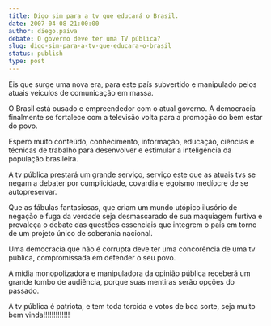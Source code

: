 ```yaml
---
title: Digo sim para a tv que educará o Brasil.
date: 2007-04-08 21:00:00
author: diego.paiva
debate: O governo deve ter uma TV pública?
slug: digo-sim-para-a-tv-que-educara-o-brasil
status: publish 
type: post
---
```


Eis que surge uma nova era, para este país subvertido e manipulado pelos atuais veículos de comunicação em massa.  

O Brasil está ousado e empreendedor com o atual governo. A democracia finalmente se fortalece com a televisão volta para a promoção do bem estar do povo.  

Espero muito conteúdo, conhecimento, informação, educação, ciências e técnicas de trabalho para desenvolver e estimular a inteligência da população brasileira.  

A tv pública prestará um grande serviço, serviço este que as atuais tvs se negam a debater por cumplicidade, covardia e egoísmo medíocre de se autopreservar.  

Que as fábulas fantasiosas, que criam um mundo utópico ilusório de negação e fuga da verdade seja desmascarado de sua maquiagem furtíva e prevaleça o debate das questões essenciais que integrem o país em torno de um projeto único de soberania nacional.  

Uma democracia que não é corrupta deve ter uma concorência de uma tv pública, compromissada em defender o seu povo.  

A mídia monopolizadora e manipuladora da opinião pública receberá um grande tombo de audiência, porque suas mentiras serão opções do passado.  

A tv pública é patriota, e tem toda torcida e votos de boa sorte, seja muito bem vinda!!!!!!!!!!!!!

